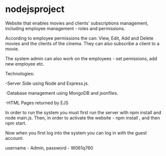 # nodejsproject

Website that enables movies and clients' subscriptions management, including employee management - roles and permissions.

According to employee permissions the can: View, Edit, Add and Delete movies and the clients of the cinema. They can also subscribe a client to a movie. 

The system admin can also work on the employees - set pemissions, add new employee etc.

Technologies:

-Server Side using Node and Express.js.

-Database management using MongoDB and jsonfiles.

-HTML Pages returned by EJS

In order to run the system you must first run the server with npm install and node main.js. Then, in order to activate the website - npm install , and then npm start.

Now when you first log into the system you can log in with the guest account:

username - Admin, password - W061q760
